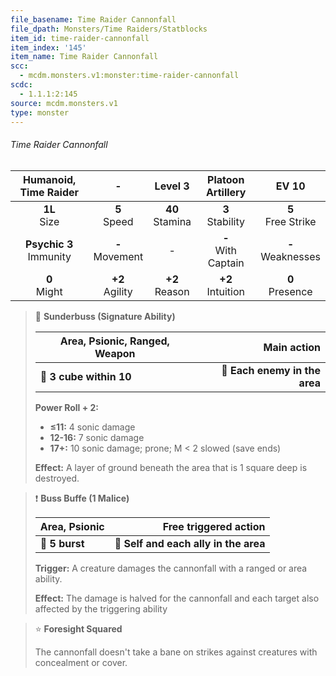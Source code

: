 ```yaml
---
file_basename: Time Raider Cannonfall
file_dpath: Monsters/Time Raiders/Statblocks
item_id: time-raider-cannonfall
item_index: '145'
item_name: Time Raider Cannonfall
scc:
  - mcdm.monsters.v1:monster:time-raider-cannonfall
scdc:
  - 1.1.1:2:145
source: mcdm.monsters.v1
type: monster
---
```


###### Time Raider Cannonfall

|    Humanoid, Time Raider    |          -          |       Level 3       |    Platoon Artillery    |         EV 10          |
| :-------------------------: | :-----------------: | :-----------------: | :---------------------: | :--------------------: |
|      **1L**<br/> Size       |  **5**<br/> Speed   | **40**<br/> Stamina |  **3**<br/> Stability   | **5**<br/> Free Strike |
| **Psychic 3**<br/> Immunity | **-**<br/> Movement |          -          | **-**<br/> With Captain | **-**<br/> Weaknesses  |
|      **0**<br/> Might       | **+2**<br/> Agility | **+2**<br/> Reason  |  **+2**<br/> Intuition  |  **0**<br/> Presence   |

<!-- -->
> 🔳 **Sunderbuss (Signature Ability)**
>
> | **Area, Psionic, Ranged, Weapon** |               **Main action** |
> | --------------------------------- | ----------------------------: |
> | **📏 3 cube within 10**           | **🎯 Each enemy in the area** |
>
> **Power Roll + 2:**
>
> - **≤11:** 4 sonic damage
> - **12-16:** 7 sonic damage
> - **17+:** 10 sonic damage; prone; M < 2 slowed (save ends)
>
> **Effect:** A layer of ground beneath the area that is 1 square deep is destroyed.

<!-- -->
> ❗️ **Buss Buffe (1 Malice)**
>
> | **Area, Psionic** |             **Free triggered action** |
> | ----------------- | ------------------------------------: |
> | **📏 5 burst**    | **🎯 Self and each ally in the area** |
>
> **Trigger:** A creature damages the cannonfall with a ranged or area ability.
>
> **Effect:** The damage is halved for the cannonfall and each target also affected by the triggering ability

<!-- -->
> ⭐️ **Foresight Squared**
>
> The cannonfall doesn't take a bane on strikes against creatures with concealment or cover.
